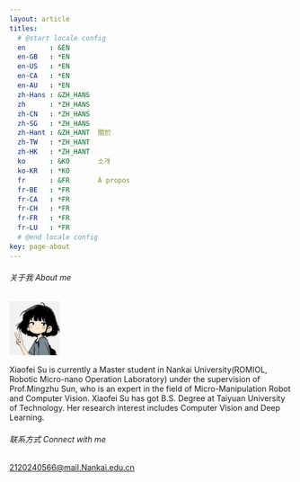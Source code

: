 ```yaml
---
layout: article
titles:
  # @start locale config
  en      : &EN   
  en-GB   : *EN
  en-US   : *EN
  en-CA   : *EN
  en-AU   : *EN
  zh-Hans : &ZH_HANS  
  zh      : *ZH_HANS
  zh-CN   : *ZH_HANS
  zh-SG   : *ZH_HANS
  zh-Hant : &ZH_HANT  關於
  zh-TW   : *ZH_HANT
  zh-HK   : *ZH_HANT
  ko      : &KO       소개
  ko-KR   : *KO
  fr      : &FR       À propos
  fr-BE   : *FR
  fr-CA   : *FR
  fr-CH   : *FR
  fr-FR   : *FR
  fr-LU   : *FR
  # @end locale config
key: page-about
---
```

###### 关于我 About me

<img src="/assets/images/me.jpg" alt="Image" class="circle border shadow" style="width:90px; height:auto;">

Xiaofei Su is currently a Master student in Nankai University(ROMIOL, Robotic Micro-nano Operation Laboratory) under the supervision of Prof.Mingzhu Sun, who is an expert in the field of Micro-Manipulation Robot and Computer Vision. Xiaofei Su has got B.S. Degree at Taiyuan University of Technology. Her research interest includes Computer Vision and Deep Learning.

###### 联系方式 Connect with me

2120240566@mail.Nankai.edu.cn
